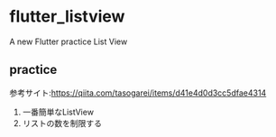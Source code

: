 # flutter_listview

A new Flutter practice List View

## practice
参考サイト:https://qiita.com/tasogarei/items/d41e4d0d3cc5dfae4314
1. 一番簡単なListView
2. リストの数を制限する
